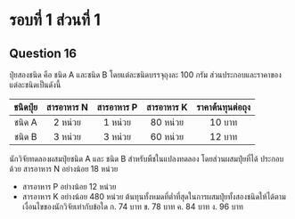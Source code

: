 # รอบที่ 1 ส่วนที่ 1

## Question 16

ปุ๋ยสองชนิด คือ ชนิด A และชนิด B โดยแต่ละชนิดบรรจุถุงละ 100 กรัม ส่วนประกอบและราคาของแต่ละชนิดเป็นดังนี้ 

|ชนิดปุ๋ย|สารอาหาร N|สารอาหาร P|สารอาหาร K|ราคาต้นทุนต่อถุง|
|:-:|:-:|:-:|:-:|:-:|
|ชนิด A|2 หน่วย|1 หน่วย|80 หน่วย|10 บาท|
|ชนิด B|3 หน่วย|3 หน่วย|60 หน่วย|12 บาท|

นักวิจัยทดลองผสมปุ๋ยชนิด A และ ชนิด B สำหรับพืชในแปลงทดลอง โดยส่วนผสมปุ๋ยที่ได้ ประกอบด้วย
สารอาหาร N อย่างน้อย 18 หน่วย 
- สารอาหาร P อย่างน้อย 12 หน่วย
- สารอาหาร K อย่างน้อย 480 หน่วย
ต้นทุนทั้งหมดที่ต่ำที่สุดในการผสมปุ๋ยทั้งสองชนิดให้ได้ตามเงื่อนไขของนักวิจัยเท่ากับข้อใด
ก. 74 บาท
ข. 78 บาท
ค. 84 บาท
ง. 96 บาท






